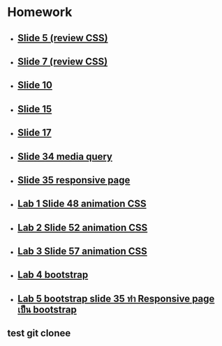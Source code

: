 # Homework  

- ## [Slide 5 (review CSS)](https://github.com/mixmilk555/Codecamp6/blob/master/CSS/review.html)  
- ## [Slide 7 (review CSS)](https://github.com/mixmilk555/Codecamp6/blob/master/CSS/property.html)  
- ## [Slide 10](https://github.com/mixmilk555/Codecamp6/blob/master/CSS/Form(slide10).html)  
- ## [Slide 15](https://github.com/mixmilk555/Codecamp6/blob/master/CSS/Grid%20VS%20Flex.html)
- ## [Slide 17 ](https://github.com/mixmilk555/Codecamp6/blob/master/CSS/slide17nike.html)  
- ## [Slide 34 media query](https://github.com/mixmilk555/Codecamp6/blob/master/CSS/media%20query.html)  
- ## [Slide 35 responsive page](https://github.com/mixmilk555/Codecamp6/blob/master/CSS/reponsive%20page.html)
- ## [Lab 1 Slide 48 animation CSS](https://github.com/mixmilk555/Codecamp6/blob/master/CSS/Lab1%20animation.html)  
- ## [Lab 2 Slide 52 animation CSS](https://github.com/mixmilk555/Codecamp6/blob/master/CSS/Lab2%20animation.html)
- ## [Lab 3 Slide 57 animation CSS](https://github.com/mixmilk555/Codecamp6/blob/master/CSS/Lab3%20animation.html)  
- ## [Lab 4 bootstrap](https://github.com/mixmilk555/Codecamp6/blob/master/CSS/Lab4%20bootstrap.html)
- ## [Lab 5 bootstrap slide 35 ทำ Responsive page เป็น bootstrap](https://github.com/mixmilk555/Codecamp6/blob/master/CSS/Lab5%20bootstrap.html)
## __test git clonee__